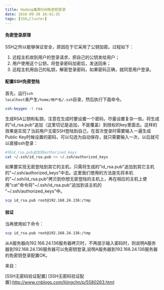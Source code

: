```yaml
---
title: Hadoop集群SSH免密钥登录
date: 2016-09-30 16:41:35
tags: [SSH,Cluster]
---
```



#### 免密登录原理

SSH之所以能够保证安全，原因在于它采用了公钥加密。过程如下：

1. 远程主机收到用户的登录请求，把自己的公钥发给用户；
2. 用户使用这个公钥，将登录密码加密后，发送回来；
3. 远程主机用自己的私钥，解密登录密码，如果密码正确，就同意用户登录。

#### 配置SSH免密登陆

首先，运行<code>ssh localhost</code>来产生<code>/home/用户名/.ssh</code>目录，然后执行下面命令。

<!-- more -->

```Bash
ssh-keygen -t rsa
```

生成RSA公钥和私钥，注意在生成时要设置一个密码，尽量设置复杂一些。将生成的"id_rsa.pub"追加（这里切记是追加，不是覆盖）到授权的key里面去。这样的效果是实现了当前用户无密SSH登陆到自己，在首次登录时需要输入一遍生成Public Key时候设置的密码，可以勾选为自动保存，就只需要输入一次，以后就可以直接ssh登录：

```Bash
#将id_rsa.pub追加到authorized_keys
cat ~/.ssh/id_rsa.pub >> ~/.ssh/authorized_keys
```

如果要实现无密登陆到其它的主机，只需将生成的"id_rsa.pub"追加到其它主机的"\~/.ssh/authorized_keys"中去。这里我们使用的方法是先将本机的"\~/.ssh/id_rsa.pub"拷贝到你想无密登陆的主机上，再在相应的主机上使用"cat"命令将"\~/.ssh/id_rsa.pub"追加到该主机的 "\~/.ssh/authorized_keys"中。

```Bash
scp id_rsa.pub root@192.168.24.136:/tmp
```

#### 验证

当再使用如下命令：

```Bash
scp id_rsa.pub root@192.168.24.136:/tmp
```

从A服务器向192.168.24.136服务器拷贝时，不再提示输入密码时，则说明A服务器到192.168.24.136服务器可以免密钥登录,说明A服务器到192.168.24.136服务器的免密钥登录配置OK。

来自：

[SSH无密码验证配置]
[SSH无密码验证配置]:http://www.cnblogs.com/lijingchn/p/5580263.html
